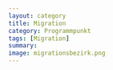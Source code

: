 ```yaml
---
layout: category
title: Migration
category: Programmpunkt
tags: [Migration]
summary: 
image: migrationsbezirk.png
---
```

